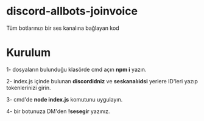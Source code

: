 # discord-allbots-joinvoice
Tüm botlarınızı bir ses kanalına bağlayan kod


# Kurulum

1- dosyaların bulunduğu klasörde cmd açın **npm i** yazın.

2- index.js içinde bulunan **discordidniz** ve **seskanalıidsi** yerlere ID'leri yazıp tokenlerinizi girin.

3- cmd'de **node index.js** komutunu uygulayın.

4- bir botunuza DM'den **!sesegir** yazınız.
